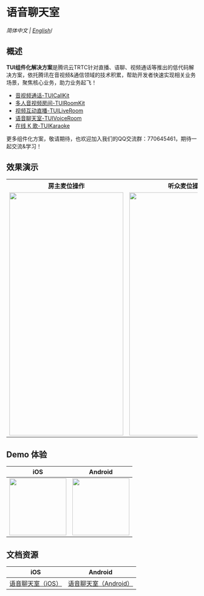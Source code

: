 # 语音聊天室
_简体中文 | [English](README.en.md)_/

## 概述

**TUI组件化解决方案**是腾讯云TRTC针对直播、语聊、视频通话等推出的低代码解决方案，依托腾讯在音视频&通信领域的技术积累，帮助开发者快速实现相关业务场景，聚焦核心业务，助力业务起飞！

- [音视频通话-TUICallKit](https://github.com/tencentyun/TUICalling/)
- [多人音视频房间-TUIRoomKit](https://github.com/tencentyun/TUIRoom/)
- [视频互动直播-TUILiveRoom](https://github.com/tencentyun/TUILiveRoom/)
- [语音聊天室-TUIVoiceRoom](https://github.com/tencentyun/TUIVoiceRoom/)
- [在线 K 歌-TUIKaraoke](https://github.com/tencentyun/TUIKaraoke/)

更多组件化方案，敬请期待，也欢迎加入我们的QQ交流群：770645461，期待一起交流&学习！

## 效果演示

<table>
     <tr>
         <th>房主麦位操作</th>  
         <th>听众麦位操作</th>  
     </tr>
<tr>
<td><img src="voiceroom_pick_seat.gif" width="300px" height="640px"/></td>
<td><img src="voiceroom_enter_seat.gif" width="300px" height="640px"/></td>
</tr>
</table>

## Demo 体验

| iOS                                                          | Android                                                      |
| ------------------------------------------------------------ | ------------------------------------------------------------ |
| <img src= https://liteav.sdk.qcloud.com/doc/res/trtc/picture/zh-cn/app_download_ios.png width=150> | <img src= https://main.qcloudimg.com/raw/8a603ced0a61983018c794df842f7029.png width=150> |

## 文档资源

| iOS                                                          | Android                                                      |
| ------------------------------------------------------------ | ------------------------------------------------------------ |
| [语音聊天室（iOS）](https://cloud.tencent.com/document/product/647/45753)| [语音聊天室（Android）](https://cloud.tencent.com/document/product/647/45737)|